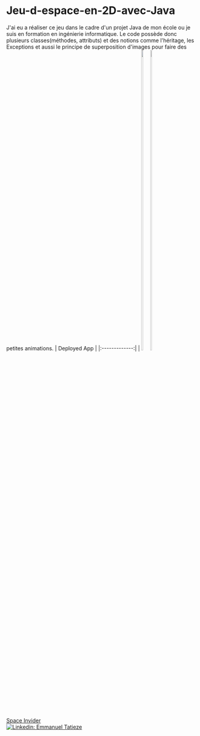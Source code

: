 # Jeu-d-espace-en-2D-avec-Java
J'ai eu a réaliser ce jeu dans le cadre d'un projet Java de mon école ou je suis en formation en ingénierie informatique. Le code possède donc plusieurs classes(méthodes, attributs) et des notions comme l'héritage, les Exceptions et aussi le principe de superposition d'images pour faire des petites animations.
| Deployed App |
|:-------------:|
| <a style="display: inline-block" href="https://www.youtube.com/watch?v=hSYHDol4cuI"><img src="https://github.com/Emmanueltatieze/Emmanueltatieze/blob/main/spacex1.gif" width="45%" /></a> <a style="display: inline-block;" href="https://www.youtube.com/watch?v=hSYHDol4cuI"><img src="https://github.com/Emmanueltatieze/Emmanueltatieze/blob/main/spaceX2.gif" width="45%" /></a><br /><a href="https://www.youtube.com/watch?v=hSYHDol4cuI">Space Invider</a>  
[![Linkedin: Emmanuel Tatieze](https://img.shields.io/badge/-LinkedIn-blue?style=flat-square&logo=Linkedin&logoColor=white&link=https://www.linkedin.com/in/thomasdunn891/)](https://www.linkedin.com/in/emmanuel-tatieze-b9449921b/)
